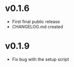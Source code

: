 v0.1.6
======

* First final public release
* CHANGELOG.md created

v0.1.9
======
* Fix bug with the setup script
